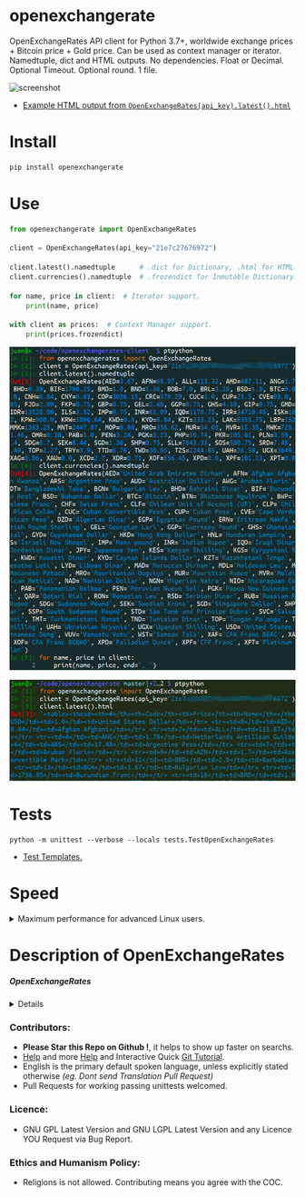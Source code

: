 # openexchangerate

OpenExchangeRates API client for Python 3.7+, worldwide exchange prices + Bitcoin price + Gold price.
Can be used as context manager or iterator. Namedtuple, dict and HTML outputs.
No dependencies. Float or Decimal. Optional Timeout. Optional round. 1 file.

![screenshot](https://source.unsplash.com/ir5MHI6rPg0/800x401 "Photo by https://unsplash.com/@agent_illustrateur")

- [Example HTML output from `OpenExchangeRates(api_key).latest().html`](https://github.com/juancarlospaco/openexchangerate/blob/master/sample.html)


# Install

```bash
pip install openexchangerate
```


# Use

```python
from openexchangerate import OpenExchangeRates

client = OpenExchangeRates(api_key="21e7c27676972")

client.latest().namedtuple      # .dict for Dictionary, .html for HTML.
client.currencies().namedtuple  # .frozendict for Inmutable Dictionary.

for name, price in client:  # Iterator support.
    print(name, price)

with client as prices:  # Context Manager support.
    print(prices.frozendict)

```

![screenshot](openexchangerates.png)

![screenshot](temp.png)


# Tests

```
python -m unittest --verbose --locals tests.TestOpenExchangeRates
```


- [Test Templates.](https://gist.github.com/juancarlospaco/040fbe326631e638f2a540fe8c1f2092)


# Speed

<details>
<summary>Maximum performance for advanced Linux users.</summary>

Cythonized PXD files are provided (but not supported):

- Debian/Ubuntu: `sudo apt-get install build-essential`
- Arch: Compilation its built-in.

```
sudo pip install cython
cython -3 --verbose --no-docstrings python_module.py
gcc -shared -fPIC -I /usr/include/python3.6 -o python_module.so python_module.c
```

Replace `python_module.py`, `python_module.c` and `python_module.so`
for the file you want to compile for speed up.

Each `*.py` file you want to compile must have a `*.pxd` in the same folder.

`/usr/include/python3.6` must exist on your system, check the path.

This basically translates Python 3 to C and then Compiles C to Binary,
then you can import the generated `*.so` module as a normal Python module.

[Please check Cython documentation for more info.](https://cython.readthedocs.io)

</details>


# Description of OpenExchangeRates

##### OpenExchangeRates
<details>

`openexchangerate.OpenExchangeRates(api_key: str, timeout: int=60, use_float: bool=True, round_float: bool=True, base: str='USD', local_base: str=None)`

**Description:** Returns namedtuple or dict with current international exchange prices and Bitcoin price.

**Arguments:**
- `api_key` Your API Key, [you can get one API Key for Free](https://openexchangerates.org/account/app-ids), string type.
- `timeout` Timeout on Seconds for network connections, integer type, optional.
- `use_float` `True` for `float`, `False` for `decimal.Decimal`, boolean type, optional.
- `round_float` `True` to round floats to 2 decimals, using `round(float, 2)`, boolean type, optional.
- `base` Base currency, **Only for Pay accounts!**, defaults to `"USD"`, string type, optional.
- `local_base` Local Base currency, for Free accounts, to calculate values locally (offline), string type, optional.

**Keyword Arguments:** None.

**Returns:** `collections.namedtuple`.

**Dependencies:** None.

**Source Code file:** https://github.com/juancarlospaco/openexchangerate/blob/master/openexchangerate.py

| State              | OS          | Description |
| ------------------ |:-----------:| -----------:|
| :white_check_mark: | **Linux**   | Works Ok    |
| :white_check_mark: | **Os X**    | Works Ok    |
| :white_check_mark: | **Windows** | Works Ok    |

**Usage Example:**

```python
>>> from openexchangerate import OpenExchangeRates
>>> OpenExchangeRates("21e7c27676972").latest()

```
</details>


### Contributors:

- **Please Star this Repo on Github !**, it helps to show up faster on searchs.
- [Help](https://help.github.com/articles/using-pull-requests) and more [Help](https://help.github.com/articles/fork-a-repo) and Interactive Quick [Git Tutorial](https://try.github.io).
- English is the primary default spoken language, unless explicitly stated otherwise *(eg. Dont send Translation Pull Request)*
- Pull Requests for working passing unittests welcomed.


### Licence:

- GNU GPL Latest Version and GNU LGPL Latest Version and any Licence YOU Request via Bug Report.


### Ethics and Humanism Policy:

- Religions is not allowed. Contributing means you agree with the COC.
